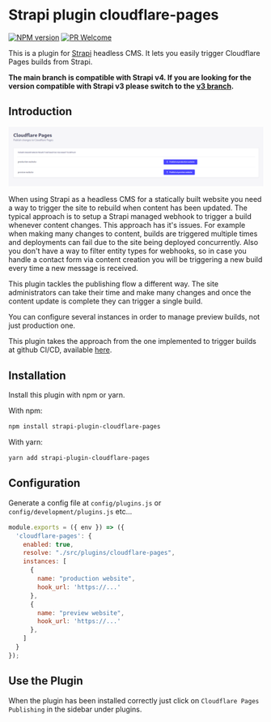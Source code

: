 # Strapi plugin cloudflare-pages

[![NPM version][npm-image]][npm-url]
[![PR Welcome][npm-downloads-image]][npm-downloads-url]

This is a plugin for [Strapi](https://github.com/strapi/strapi) headless CMS. It lets you easily trigger Cloudflare Pages builds from Strapi.

**The main branch is compatible with Strapi v4. If you are looking for the version compatible with Strapi v3 please switch to the [v3 branch](https://github.com/sarhugo/strapi-plugin-cloudflare-pages/tree/v3).**

## Introduction

![Screenshot](./docs/screenshot.png "Plugin Screenshot")

When using Strapi as a headless CMS for a statically built website you need a way to trigger the site to rebuild when content has been updated. The typical approach is to setup a Strapi managed webhook to trigger a build whenever content changes. This approach has it's issues. For example when making many changes to content, builds are triggered multiple times and deployments can fail due to the site being deployed concurrently. Also you don't have a way to filter entity types for webhooks, so in case you handle a contact form via content creation you will be triggering a new build every time a new message is received.

This plugin tackles the publishing flow a different way. The site administrators can take their time and make many changes and once the content update is complete they can trigger a single build.

You can configure several instances in order to manage preview builds, not just production one.

This plugin takes the approach from the one implemented to trigger builds at github CI/CD, available [here](https://github.com/phantomstudios/strapi-plugin-github-publish).

## Installation

Install this plugin with npm or yarn.

With npm:

```bash
npm install strapi-plugin-cloudflare-pages
```

With yarn:

```bash
yarn add strapi-plugin-cloudflare-pages
```

## Configuration

Generate a config file at `config/plugins.js` or `config/development/plugins.js` etc...

```javascript
module.exports = ({ env }) => ({
  'cloudflare-pages': {
    enabled: true,
    resolve: "./src/plugins/cloudflare-pages",
    instances: [
      {
        name: "production website",
        hook_url: 'https://...'
      },
      {
        name: "preview website",
        hook_url: 'https://...'
      },
    ]
  }
});
```

## Use the Plugin

When the plugin has been installed correctly just click on `Cloudflare Pages Publishing` in the sidebar under plugins.

[npm-image]: https://img.shields.io/npm/v/strapi-plugin-cloudflare-pages.svg?style=flat-square&logo=react
[npm-url]: https://npmjs.org/package/strapi-plugin-cloudflare-pages
[npm-downloads-image]: https://img.shields.io/npm/dm/strapi-plugin-cloudflare-pages.svg
[npm-downloads-url]: https://npmcharts.com/compare/strapi-plugin-cloudflare-pages?minimal=true